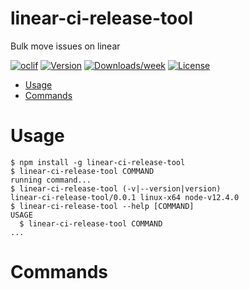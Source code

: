 linear-ci-release-tool
======================

Bulk move issues on linear

[![oclif](https://img.shields.io/badge/cli-oclif-brightgreen.svg)](https://oclif.io)
[![Version](https://img.shields.io/npm/v/linear-ci-release-tool.svg)](https://npmjs.org/package/linear-ci-release-tool)
[![Downloads/week](https://img.shields.io/npm/dw/linear-ci-release-tool.svg)](https://npmjs.org/package/linear-ci-release-tool)
[![License](https://img.shields.io/npm/l/linear-ci-release-tool.svg)](https://github.com/Development/linear-ci-release-tool/blob/master/package.json)

<!-- toc -->
* [Usage](#usage)
* [Commands](#commands)
<!-- tocstop -->
# Usage
<!-- usage -->
```sh-session
$ npm install -g linear-ci-release-tool
$ linear-ci-release-tool COMMAND
running command...
$ linear-ci-release-tool (-v|--version|version)
linear-ci-release-tool/0.0.1 linux-x64 node-v12.4.0
$ linear-ci-release-tool --help [COMMAND]
USAGE
  $ linear-ci-release-tool COMMAND
...
```
<!-- usagestop -->
# Commands
<!-- commands -->

<!-- commandsstop -->
